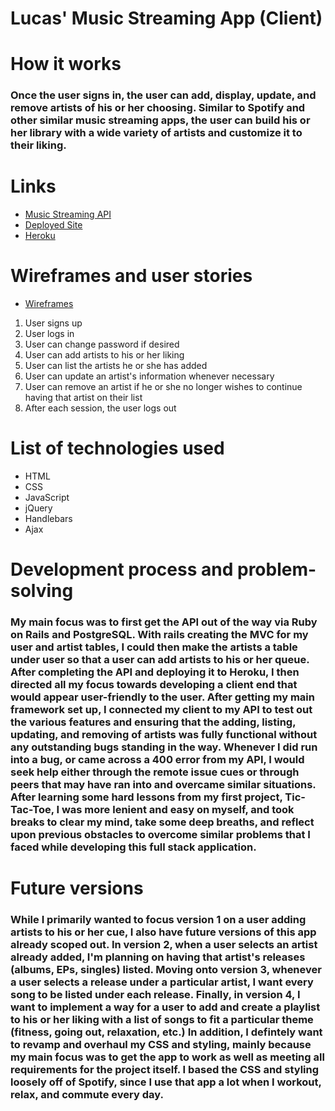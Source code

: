 # Lucas' Music Streaming App (Client)

# How it works

### Once the user signs in, the user can add, display, update, and remove artists of his or her choosing. Similar to Spotify and other similar music streaming apps, the user can build his or her library with a wide variety of artists and customize it to their liking.

# Links

* [Music Streaming API](https://github.com/lucaspchartier/Music-Streaming-API)
* [Deployed Site](https://lucaspchartier.github.io/Music-Streaming-Client/)
* [Heroku](https://salty-wave-91914.herokuapp.com/)

# Wireframes and user stories

* [Wireframes](https://i.imgur.com/ory029I.jpg)

1. User signs up
2. User logs in
3. User can change password if desired
4. User can add artists to his or her liking
5. User can list the artists he or she has added
6. User can update an artist's information whenever necessary
7. User can remove an artist if he or she no longer wishes to continue having that artist on their list
8. After each session, the user logs out

# List of technologies used

* HTML
* CSS
* JavaScript
* jQuery
* Handlebars
* Ajax

# Development process and problem-solving

### My main focus was to first get the API out of the way via Ruby on Rails and PostgreSQL. With rails creating the MVC for my user and artist tables, I could then make the artists a table under user so that a user can add artists to his or her queue. After completing the API and deploying it to Heroku, I then directed all my focus towards developing a client end that would appear user-friendly to the user. After getting my main framework set up, I connected my client to my API to test out the various features and ensuring that the adding, listing, updating, and removing of artists was fully functional without any outstanding bugs standing in the way. Whenever I did run into a bug, or came across a 400 error from my API, I would seek help either through the remote issue cues or through peers that may have ran into and overcame similar situations. After learning some hard lessons from my first project, Tic-Tac-Toe, I was more lenient and easy on myself, and took breaks to clear my mind, take some deep breaths, and reflect upon previous obstacles to overcome similar problems that I faced while developing this full stack application.

# Future versions

### While I primarily wanted to focus version 1 on a user adding artists to his or her cue, I also have future versions of this app already scoped out. In version 2, when a user selects an artist already added, I'm planning on having that artist's releases (albums, EPs, singles) listed. Moving onto version 3, whenever a user selects a release under a particular artist, I want every song to be listed under each release. Finally, in version 4, I want to implement a way for a user to add and create a playlist to his or her liking with a list of songs to fit a particular theme (fitness, going out, relaxation, etc.) In addition, I defintely want to revamp and overhaul my CSS and styling, mainly because my main focus was to get the app to work as well as meeting all requirements for the project itself. I based the CSS and styling loosely off of Spotify, since I use that app a lot when I workout, relax, and commute every day.
